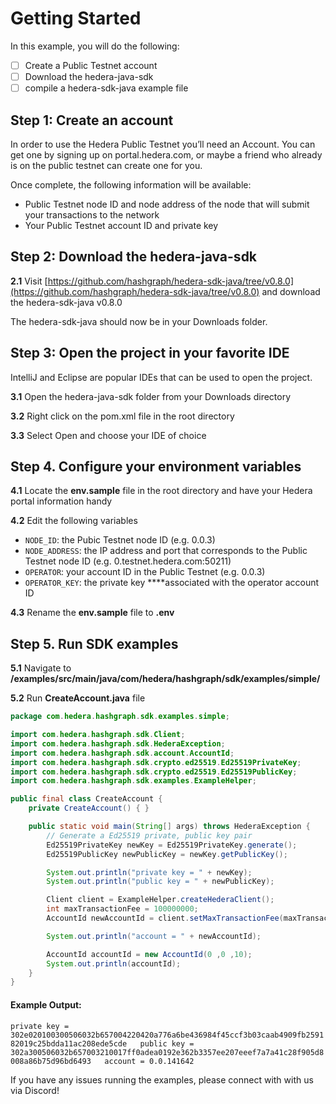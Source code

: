 # Getting Started

In this example, you will do the following:

* [ ] Create a Public Testnet account
* [ ] Download the hedera-java-sdk
* [ ] compile a hedera-sdk-java example file

## Step 1: Create an account

In order to use the Hedera Public Testnet you’ll need an Account. You can get one by signing up on portal.hedera.com, or maybe a friend who already is on the public testnet can create one for you.

Once complete, the following information will be available:

* Public Testnet node ID and node address of the node that will submit your transactions to the network
* Your Public Testnet account ID and private key

## Step 2: Download the hedera-java-sdk

**2.1** Visit [https://github.com/hashgraph/hedera-sdk-java/tree/v0.8.0](https://github.com/hashgraph/hedera-sdk-java/tree/v0.8.0) and download the hedera-sdk-java       v0.8.0

The hedera-sdk-java should now be in your Downloads folder.

## Step 3: Open the project in your favorite IDE

IntelliJ and Eclipse are popular IDEs that can be used to open the project.

**3.1** Open the hedera-java-sdk folder from your Downloads directory

**3.2** Right click on the pom.xml file in the root directory

**3.3** Select Open and choose your IDE of choice

## Step 4. Configure your environment variables

**4.1** Locate the **env.sample** file in the root directory and have your Hedera portal information handy

**4.2** Edit the following variables

* `NODE_ID`: the Pubic Testnet node ID \(e.g. 0.0.3\) 
* `NODE_ADDRESS`: the IP address and port that corresponds to the Public Testnet node ID \(e.g. 0.testnet.hedera.com:50211\) 
* `OPERATOR`: your account ID in the Public Testnet \(e.g. 0.0.3\)
* `OPERATOR_KEY`: the private key ****associated with the operator account ID

**4.3** Rename the **env.sample** file to **.env**

## Step 5. Run SDK examples

**5.1** Navigate to **/examples/src/main/java/com/hedera/hashgraph/sdk/examples/simple/**

**5.2** Run **CreateAccount.java** file

```java
package com.hedera.hashgraph.sdk.examples.simple;

import com.hedera.hashgraph.sdk.Client;
import com.hedera.hashgraph.sdk.HederaException;
import com.hedera.hashgraph.sdk.account.AccountId;
import com.hedera.hashgraph.sdk.crypto.ed25519.Ed25519PrivateKey;
import com.hedera.hashgraph.sdk.crypto.ed25519.Ed25519PublicKey;
import com.hedera.hashgraph.sdk.examples.ExampleHelper;

public final class CreateAccount {
    private CreateAccount() { }

    public static void main(String[] args) throws HederaException {
        // Generate a Ed25519 private, public key pair
        Ed25519PrivateKey newKey = Ed25519PrivateKey.generate();
        Ed25519PublicKey newPublicKey = newKey.getPublicKey();

        System.out.println("private key = " + newKey);
        System.out.println("public key = " + newPublicKey);

        Client client = ExampleHelper.createHederaClient();
        int maxTransactionFee = 100000000;
        AccountId newAccountId = client.setMaxTransactionFee(maxTransactionFee).createAccount(newPublicKey, 100000000);

        System.out.println("account = " + newAccountId);

        AccountId accountId = new AccountId(0 ,0 ,10);
        System.out.println(accountId);
    }
}
```

#### Example Output:

`private key = 302e020100300506032b657004220420a776a6be436984f45ccf3b03caab4909fb259182019c25bdda11ac208ede5cde  
public key = 302a300506032b657003210017ff0adea0192e362b3357ee207eeef7a7a41c28f905d8008a86b75d96bd6493  
account = 0.0.141642`

If you have any issues running the examples, please connect with with us via Discord!

